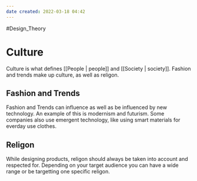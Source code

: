 ```yaml
---
date created: 2022-03-18 04:42
---
```


#Design_Theory

# Culture

Culture is what defines [[People | people]] and [[Society | society]]. Fashion and trends make up culture, as well as religon.

## Fashion and Trends

Fashion and Trends can influence as well as be influenced by new technology.
An example of this is modernism and futurism.
Some companies also use emergent technology, like using smart materials for everday use clothes.

## Religon

While designing products, religon should always be taken into account and respected for.
Depending on your target audience you can have a wide range or be targetting one specific religon.
